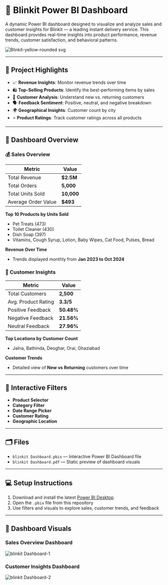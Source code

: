 # 🛒 Blinkit Power BI Dashboard

A dynamic Power BI dashboard designed to visualize and analyze sales and customer insights for Blinkit — a leading instant delivery service. This dashboard provides real-time insights into product performance, revenue trends, customer satisfaction, and behavioral patterns.

![Blinkit-yellow-rounded svg](https://github.com/user-attachments/assets/4b964847-2291-43da-94d7-c1e1b30b982b)

---

## 📌 Project Highlights

- 📈 **Revenue Insights**: Monitor revenue trends over time
- 🛍️ **Top-Selling Products**: Identify the best-performing items by sales
- 👥 **Customer Analysis**: Understand new vs. returning customers
- 🗣️ **Feedback Sentiment**: Positive, neutral, and negative breakdown
- 🌍 **Geographical Insights**: Customer count by city
- ⭐ **Product Ratings**: Track customer ratings across all products

---

## 🧾 Dashboard Overview

### 💰 Sales Overview
| Metric | Value |
|--------|-------|
| Total Revenue | **$2.5M** |
| Total Orders | **5,000** |
| Total Units Sold | **10,000** |
| Average Order Value | **$493** |

**Top 10 Products by Units Sold**
- Pet Treats (473)
- Toilet Cleaner (430)
- Dish Soap (397)
- Vitamins, Cough Syrup, Lotion, Baby Wipes, Cat Food, Pulses, Bread

**Revenue Over Time**
- Trends displayed monthly from **Jan 2023 to Oct 2024**

### 👤 Customer Insights
| Metric | Value |
|--------|-------|
| Total Customers | **2,500** |
| Avg. Product Rating | **3.3/5** |
| Positive Feedback | **50.48%** |
| Negative Feedback | **21.56%** |
| Neutral Feedback | **27.96%** |

**Top Locations by Customer Count**
- Jalna, Bathinda, Deoghar, Orai, Ghaziabad

**Customer Trends**
- Detailed view of **New vs Returning** customers over time

---

## 🧭 Interactive Filters
- **Product Selector**
- **Category Filter**
- **Date Range Picker**
- **Customer Rating**
- **Geographic Location**

---

## 🗂️ Files

- `blinkit Dashboard.pbix` — Interactive Power BI Dashboard file
- `blinkit Dashboard.pdf` — Static preview of dashboard visuals

---

## 💻 Setup Instructions

1. Download and install the latest [Power BI Desktop](https://powerbi.microsoft.com/desktop/)
2. Open the `.pbix` file from this repository
3. Use filters and visuals to explore sales, customer trends, and feedback

---

## 📌 Dashboard Visuals

### Sales Overview Dashboard

![blinkit Dashboard-1](https://github.com/user-attachments/assets/08927b9f-df44-46a6-88c8-e80b326d7867)


### Customer Insights Dashboard

![blinkit Dashboard-2](https://github.com/user-attachments/assets/a7dc9038-c117-4abc-abb7-bfb984e899e1)

